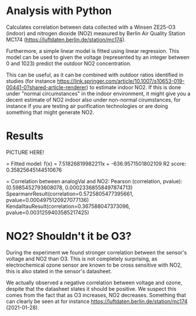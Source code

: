 # Analysis with Python

Calculates correlation between data collected with a Winsen ZE25-O3 (indoor) and nitrogen dioxide (NO2) measured by
Berlin Air Quality Station MC174 (https://luftdaten.berlin.de/station/mc174).

Furthermore, a simple linear model is fitted using linear regression. This model
can be used to given the voltage (represented by an integer between 0 and 1023)
predict the outdoor NO2 concentration.

This can be useful, as it can be combined with outdoor ratios
identified in studies (for instance https://link.springer.com/article/10.1007/s10653-019-00441-0?shared-article-renderer)
to estimate indoor NO2. If this is done under "normal circumstances" in the indoor environment,
it might give you a decent estimate of NO2 indoor also under non-normal cirumstances,
for instance if you are testing air purification technologies or are doing something that
might generate NO2.

# Results

PICTURE HERE!

= Fitted model:
f(x) = 7.51826819982211x + -636.9571501802109
R2 score: 0.35825645144510676

= Correlation between analogVal and NO2:
Pearson (correlation, pvalue): (0.5985452793608078, 0.00023368558497874713)
SpearmanrResult(correlation=0.5725805477395661, pvalue=0.0004975120927077136)
KendalltauResult(correlation=0.367588047373096, pvalue=0.0031259403585217425)

# NO2? Shouldn't it be O3?
During the experiment we found stronger correlation between the sensor's voltage and NO2 than O3.
This is not completely surprising, as electrochemical ozone sensor are known to be cross sensitive with NO2,
this is also stated in the sensor's datasheet.

We actually observed a negative correlation between voltage and ozone, despite that the datasheet
states it should be positive. We suspect this comes from the fact that as O3 increases, NO2 decreases.
Something that can clearly be seen at for instance https://luftdaten.berlin.de/station/mc174 (2021-01-28).
